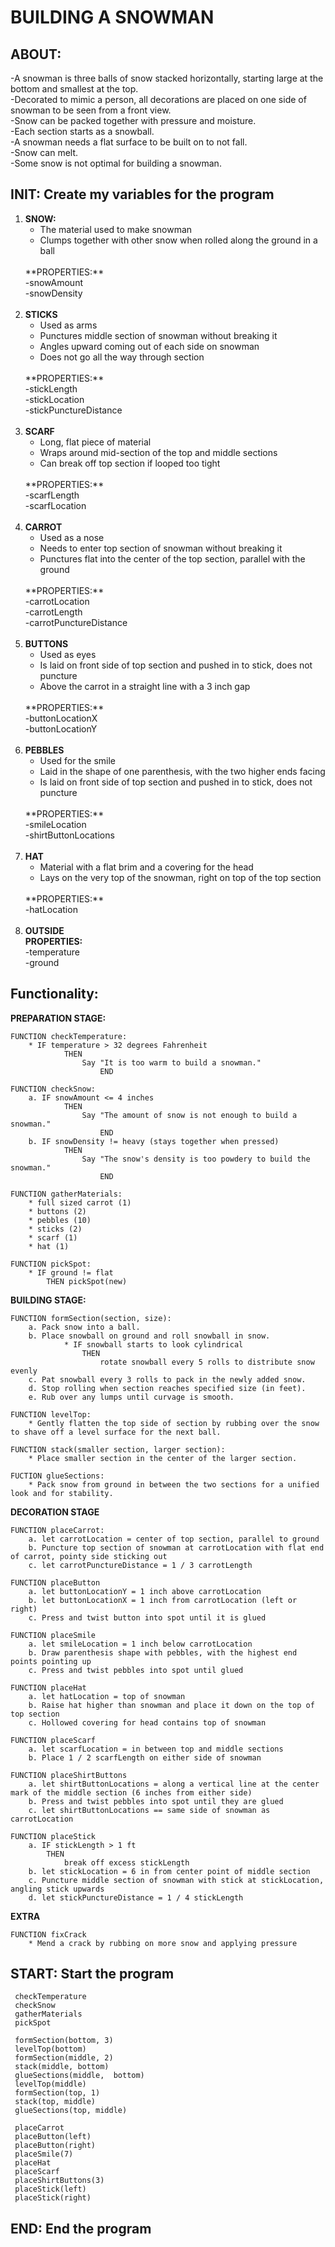 # BUILDING A SNOWMAN

## ABOUT:
-A snowman is three balls of snow stacked horizontally, starting large at the bottom and smallest at the top.
<br>
-Decorated to mimic a person, all decorations are placed on one side of snowman to be seen from a front view. 
<br>
-Snow can be packed together with pressure and moisture. 
<br>
-Each section starts as a snowball.
<br>
-A snowman needs a flat surface to be built on to not fall.
<br>
-Snow can melt.
<br>
-Some snow is not optimal for building a snowman.
<br>

 ## INIT: Create my variables for the program 
1. **SNOW:** 
    * The material used to make snowman
    * Clumps together with other snow when rolled along the ground in a ball
    <br>
    **PROPERTIES:**
    <br>
    -snowAmount
    <br>
    -snowDensity
    <br>
    <br>
2. **STICKS**
    * Used as arms
    * Punctures middle section of snowman without breaking it
    * Angles upward coming out of each side on snowman
    * Does not go all the way through section
    <br>
    **PROPERTIES:**
    <br>
    -stickLength
    <br>
    -stickLocation
    <br>
    -stickPunctureDistance
    <br>
    <br>
3. **SCARF**
    * Long, flat piece of material
    * Wraps around mid-section of the top and middle sections
    * Can break off top section if looped too tight
    <br>
    **PROPERTIES:**
    <br>
    -scarfLength
    <br>
    -scarfLocation
    <br>
    <br>
4. **CARROT**
    * Used as a nose
    * Needs to enter top section of snowman without breaking it
    * Punctures flat into the center of the top section, parallel with the ground
    <br>
    **PROPERTIES:**
    <br>
    -carrotLocation
    <br>
    -carrotLength
    <br>
    -carrotPunctureDistance
    <br>
    <br>
5. **BUTTONS**
    * Used as eyes
    * Is laid on front side of top section and pushed in to stick, does not puncture
    * Above the carrot in a straight line with a 3 inch gap
    <br>
    **PROPERTIES:**
    <br>
    -buttonLocationX
    <br>
    -buttonLocationY
    <br>
    <br>
6. **PEBBLES**
    * Used for the smile
    * Laid in the shape of one parenthesis, with the two higher ends facing 
    * Is laid on front side of top section and pushed in to stick, does not puncture
    <br>
    **PROPERTIES:** 
    <br>
    -smileLocation
    <br>
    -shirtButtonLocations
    <br>
    <br>
7. **HAT**
    * Material with a flat brim and a covering for the head 
    * Lays on the very top of the snowman, right on top of the top section
    <br>
    **PROPERTIES:**
    <br>
    -hatLocation
    <br>
    <br>
8. **OUTSIDE** <br>
    **PROPERTIES:**
    <br>
    -temperature
    <br>
    -ground
    <br>

## Functionality: 

**PREPARATION STAGE:**

    FUNCTION checkTemperature:
        * IF temperature > 32 degrees Fahrenheit
                THEN
                    Say "It is too warm to build a snowman."
                        END
        
    FUNCTION checkSnow:
        a. IF snowAmount <= 4 inches
                THEN
                    Say "The amount of snow is not enough to build a snowman."
                        END
        b. IF snowDensity != heavy (stays together when pressed)
                THEN
                    Say "The snow's density is too powdery to build the snowman."
                        END 

    FUNCTION gatherMaterials: 
        * full sized carrot (1)
        * buttons (2)
        * pebbles (10)
        * sticks (2)
        * scarf (1)
        * hat (1)

    FUNCTION pickSpot:
        * IF ground != flat
            THEN pickSpot(new)

**BUILDING STAGE:**

    FUNCTION formSection(section, size):
        a. Pack snow into a ball.
        b. Place snowball on ground and roll snowball in snow.
                * IF snowball starts to look cylindrical
                    THEN
                        rotate snowball every 5 rolls to distribute snow evenly
        c. Pat snowball every 3 rolls to pack in the newly added snow.
        d. Stop rolling when section reaches specified size (in feet).
        e. Rub over any lumps until curvage is smooth.
    
    FUNCTION levelTop:    
        * Gently flatten the top side of section by rubbing over the snow to shave off a level surface for the next ball.
       
    FUNCTION stack(smaller section, larger section): 
        * Place smaller section in the center of the larger section.
    
    FUCTION glueSections:
        * Pack snow from ground in between the two sections for a unified look and for stability.

**DECORATION STAGE**

    FUNCTION placeCarrot:
        a. let carrotLocation = center of top section, parallel to ground
        b. Puncture top section of snowman at carrotLocation with flat end of carrot, pointy side sticking out
        c. let carrotPunctureDistance = 1 / 3 carrotLength

    FUNCTION placeButton
        a. let buttonLocationY = 1 inch above carrotLocation 
        b. let buttonLocationX = 1 inch from carrotLocation (left or right) 
        c. Press and twist button into spot until it is glued

    FUNCTION placeSmile
        a. let smileLocation = 1 inch below carrotLocation
        b. Draw parenthesis shape with pebbles, with the highest end points pointing up
        c. Press and twist pebbles into spot until glued
    
    FUNCTION placeHat
        a. let hatLocation = top of snowman
        b. Raise hat higher than snowman and place it down on the top of top section
        c. Hollowed covering for head contains top of snowman

    FUNCTION placeScarf
        a. let scarfLocation = in between top and middle sections
        b. Place 1 / 2 scarfLength on either side of snowman 

    FUNCTION placeShirtButtons
        a. let shirtButtonLocations = along a vertical line at the center mark of the middle section (6 inches from either side)
        b. Press and twist pebbles into spot until they are glued
        c. let shirtButtonLocations == same side of snowman as carrotLocation

    FUNCTION placeStick
        a. IF stickLength > 1 ft
            THEN
                break off excess stickLength
        b. let stickLocation = 6 in from center point of middle section
        c. Puncture middle section of snowman with stick at stickLocation, angling stick upwards
        d. let stickPunctureDistance = 1 / 4 stickLength 

**EXTRA**

    FUNCTION fixCrack
        * Mend a crack by rubbing on more snow and applying pressure

## START: Start the program

     checkTemperature
     checkSnow
     gatherMaterials
     pickSpot

     formSection(bottom, 3)
     levelTop(bottom)
     formSection(middle, 2)
     stack(middle, bottom)
     glueSections(middle,  bottom)
     levelTop(middle)
     formSection(top, 1)
     stack(top, middle)
     glueSections(top, middle)

     placeCarrot
     placeButton(left)
     placeButton(right)
     placeSmile(7)
     placeHat
     placeScarf
     placeShirtButtons(3)
     placeStick(left)
     placeStick(right)

## END: End the program
